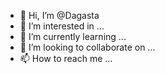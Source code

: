 - 👋 Hi, I’m @Dagasta
- 👀 I’m interested in ...
- 🌱 I’m currently learning ...
- 💞️ I’m looking to collaborate on ...
- 📫 How to reach me ...

<!---
Dagasta/Dagasta is a ✨ special ✨ repository because its `README.md` (this file) appears on your GitHub profile.
You can click the Preview link to take a look at your changes.
--->
